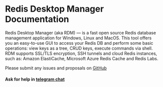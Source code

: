 # Redis Desktop Manager Documentation

Redis Desktop Manager (aka RDM) —  is a fast open source Redis database management application for Windows, Linux and MacOS. This tool offers you an easy-to-use GUI to access your Redis DB and perform some basic operations: view keys as a tree, CRUD keys, execute commands via shell. RDM supports SSL/TLS encryption, SSH tunnels and cloud Redis instances, such as: Amazon ElastiCache, Microsoft Azure Redis Cache and Redis Labs.    


Please submit any issues and proposals on [GitHub](https://github.com/uglide/RedisDesktopManager/issues)




#### Ask for help in [telegram chat](https://t.me/RedisDesktopManager)
